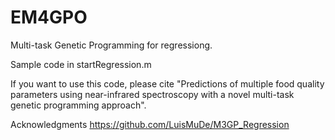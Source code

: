 # EM4GPO
Multi-task Genetic Programming for regressiong.

Sample code in startRegression.m

If you want to use this code, please cite "Predictions of multiple food quality parameters using near-infrared spectroscopy with a novel multi-task genetic programming approach".

Acknowledgments
https://github.com/LuisMuDe/M3GP_Regression
